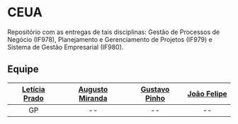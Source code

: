 # CEUA

Repositório com as entregas de tais disciplinas: Gestão de Processos de Negócio (IF978), Planejamento e Gerenciamento de Projetos (IF979) e Sistema de Gestão Empresarial (IF980).

## Equipe

| [Letícia Prado](https://github.com/leticiapcb) | [Augusto Miranda](https://github.com/Agso7) | [Gustavo Pinho](https://github.com/gustavopsm) | [João Felipe](https://github.com/felipinas) |
|:---------------------:|:------------------:|:----------------:|:--------------------:|
|GP|--|--|--|
